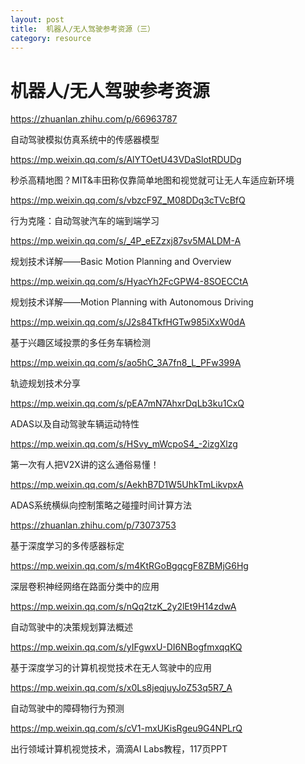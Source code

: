 ```yaml
---
layout: post
title:  机器人/无人驾驶参考资源（三）
category: resource 
---
```


# 机器人/无人驾驶参考资源

https://zhuanlan.zhihu.com/p/66963787

自动驾驶模拟仿真系统中的传感器模型

https://mp.weixin.qq.com/s/AlYTOetU43VDaSlotRDUDg

秒杀高精地图？MIT&丰田称仅靠简单地图和视觉就可让无人车适应新环境

https://mp.weixin.qq.com/s/vbzcF9Z_M08DDq3cTVcBfQ

行为克隆：自动驾驶汽车的端到端学习

https://mp.weixin.qq.com/s/_4P_eEZzxj87sv5MALDM-A

规划技术详解——Basic Motion Planning and Overview

https://mp.weixin.qq.com/s/HyacYh2FcGPW4-8SOECCtA

规划技术详解——Motion Planning with Autonomous Driving

https://mp.weixin.qq.com/s/J2s84TkfHGTw985iXxW0dA

基于兴趣区域投票的多任务车辆检测

https://mp.weixin.qq.com/s/ao5hC_3A7fn8_L_PFw399A

轨迹规划技术分享

https://mp.weixin.qq.com/s/pEA7mN7AhxrDqLb3ku1CxQ

ADAS以及自动驾驶车辆运动特性

https://mp.weixin.qq.com/s/HSvy_mWcpoS4_-2izgXlzg

第一次有人把V2X讲的这么通俗易懂！

https://mp.weixin.qq.com/s/AekhB7D1W5UhkTmLikvpxA

ADAS系统横纵向控制策略之碰撞时间计算方法

https://zhuanlan.zhihu.com/p/73073753

基于深度学习的多传感器标定

https://mp.weixin.qq.com/s/m4KtRGoBgqcgF8ZBMjG6Hg

深层卷积神经网络在路面分类中的应用

https://mp.weixin.qq.com/s/nQq2tzK_2y2lEt9H14zdwA

自动驾驶中的决策规划算法概述

https://mp.weixin.qq.com/s/yIFgwxU-DI6NBogfmxqqKQ

基于深度学习的计算机视觉技术在无人驾驶中的应用

https://mp.weixin.qq.com/s/x0Ls8jeqjuyJoZ53q5R7_A

自动驾驶中的障碍物行为预测

https://mp.weixin.qq.com/s/cV1-mxUKisRgeu9G4NPLrQ

出行领域计算机视觉技术，滴滴AI Labs教程，117页PPT
